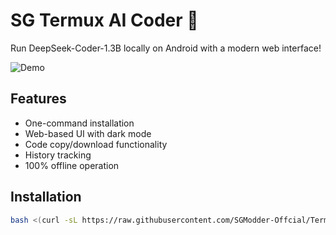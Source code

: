 # SG Termux AI Coder 🤖

Run DeepSeek-Coder-1.3B locally on Android with a modern web interface!

![Demo](https://your-repo/demo.jpg)

## Features
- One-command installation
- Web-based UI with dark mode
- Code copy/download functionality
- History tracking
- 100% offline operation

## Installation
```bash
bash <(curl -sL https://raw.githubusercontent.com/SGModder-Offcial/Termux-AI-Coder/main/installer/setup.sh)
